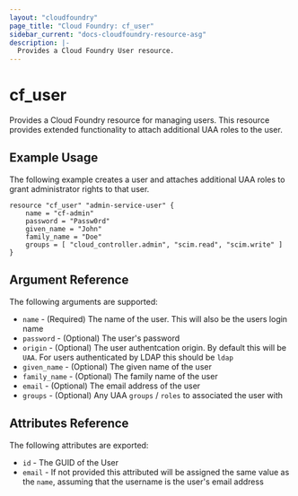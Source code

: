 ```yaml
---
layout: "cloudfoundry"
page_title: "Cloud Foundry: cf_user"
sidebar_current: "docs-cloudfoundry-resource-asg"
description: |-
  Provides a Cloud Foundry User resource.
---
```


# cf\_user

Provides a Cloud Foundry resource for managing users. This resource provides extended 
functionality to attach additional UAA roles to the user.

## Example Usage

The following example creates a user and attaches additional UAA roles to grant administrator rights to that user.

```
resource "cf_user" "admin-service-user" {
    name = "cf-admin"
    password = "Passw0rd"
    given_name = "John"
    family_name = "Doe"
    groups = [ "cloud_controller.admin", "scim.read", "scim.write" ]
}
```

## Argument Reference

The following arguments are supported:

* `name` - (Required) The name of the user. This will also be the users login name
* `password` - (Optional) The user's password
* `origin` - (Optional) The user authentcation origin. By default this will be `UAA`. For users authenticated by LDAP this should be `ldap`
* `given_name` - (Optional) The given name of the user
* `family_name` - (Optional) The family name of the user
* `email` - (Optional) The email address of the user
* `groups` - (Optional) Any UAA `groups` / `roles` to associated the user with

## Attributes Reference

The following attributes are exported:

* `id` - The GUID of the User
* `email` - If not provided this attributed will be assigned the same value as the `name`, assuming that the username is the user's email address

